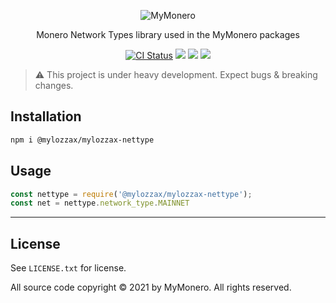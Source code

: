 <p align="center">
  <img alt="MyMonero" src="https://user-images.githubusercontent.com/1645428/120083066-8a394a00-c0c6-11eb-9bc5-1ce02784dab3.png">
</p>

<p align="center">
  Monero Network Types library used in the MyMonero packages
</p>

<p align="center">
  <a href="https://github.com/mylozzax/mylozzax-utils/actions?query=branch%3Amaster+workflow%3Aci"><img alt="CI Status" src="https://github.com/mylozzax/mylozzax-utils/workflows/ci/badge.svg?branch=master"></a>
  <a href="https://snyk.io/test/github/mylozzax/mylozzax-utils"><img src="https://snyk.io/test/github/mylozzax/mylozzax-utils/badge.svg"></a>
  <a href="https://opensource.org/licenses/BSD-3-Clause"><img src="https://img.shields.io/badge/License-BSD%203--Clause-blue.svg"></a>
  <a href="https://npmjs.com/package/@mylozzax/mylozzax-nettype"><img src="https://img.shields.io/npm/dt/@mylozzax/mylozzax-nettype.svg"></a>
</p>

> :warning: This project is under heavy development. Expect bugs & breaking changes.

## Installation

```bash
npm i @mylozzax/mylozzax-nettype
```

## Usage

```js
const nettype = require('@mylozzax/mylozzax-nettype');
const net = nettype.network_type.MAINNET
```

-----

## License

See `LICENSE.txt` for license.

All source code copyright © 2021 by MyMonero. All rights reserved.